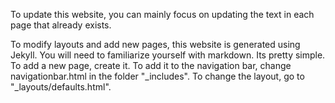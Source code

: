 To update this website, you can mainly focus on updating the text in each page that already exists.

To modify layouts and add new pages, this website is generated using Jekyll. You will need to familiarize yourself with markdown. Its pretty simple. To add a new page, create it. To add it to the navigation bar, change navigationbar.html in the folder "_includes". To change the layout, go to "_layouts/defaults.html".
